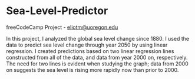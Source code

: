 # Sea-Level-Predictor
freeCodeCamp Project - eliotm@uoregon.edu

In this project, I analyzed the global sea level change since 1880. I used the data to predict sea level change through year 2050 by using linear regression. I created predictions based on two linear regression lines constructed from all of the data, and data from year 2000 on, respectively. The need for two lines is evident when studying the graph; data from 2000 on suggests the sea level is rising more rapidly now than prior to 2000.  
